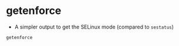 # getenforce

- A simpler output to get the SELinux mode (compared to `sestatus`)

```shell
getenforce
```

